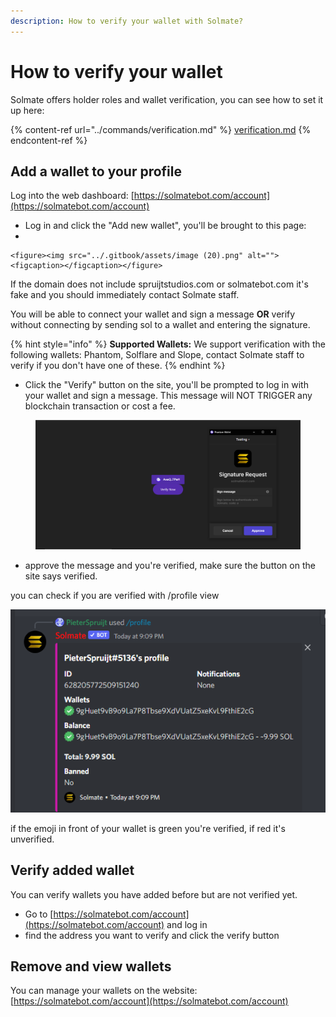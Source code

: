 ```yaml
---
description: How to verify your wallet with Solmate?
---
```


# How to verify your wallet

Solmate offers holder roles and wallet verification, you can see how to set it up here:

{% content-ref url="../commands/verification.md" %}
[verification.md](../commands/verification.md)
{% endcontent-ref %}

## Add a wallet to your profile

Log into the web dashboard: [https://solmatebot.com/account](https://solmatebot.com/account)

* Log in and click the "Add new wallet", you'll be brought to this page:
*

    <figure><img src="../.gitbook/assets/image (20).png" alt=""><figcaption></figcaption></figure>

If the domain does not include spruijtstudios.com or solmatebot.com it's fake and you should immediately contact Solmate staff.

You will be able to connect your wallet and sign a message **OR** verify without connecting by sending sol to a wallet and entering the signature.

{% hint style="info" %}
**Supported Wallets:** We support verification with the following wallets: Phantom, Solflare and Slope, contact Solmate staff to verify if you don't have one of these.
{% endhint %}

* Click the "Verify" button on the site, you'll be prompted to log in with your wallet and sign a message. This message will NOT TRIGGER any blockchain transaction or cost a fee.

<figure><img src="../.gitbook/assets/image (13) (2).png" alt=""><figcaption></figcaption></figure>

* approve the message and you're verified, make sure the button on the site says verified.

you can check if you are verified with /profile view

![](<../.gitbook/assets/image (6) (1) (1) (1).png>)

if the emoji in front of your wallet is green you're verified, if red it's unverified.

## Verify added wallet

You can verify wallets you have added before but are not verified yet.

* Go to [https://solmatebot.com/account](https://solmatebot.com/account) and log in
* find the address you want to verify and click the verify button

## Remove and view wallets

You can manage your wallets on the website: [https://solmatebot.com/account](https://solmatebot.com/account)
